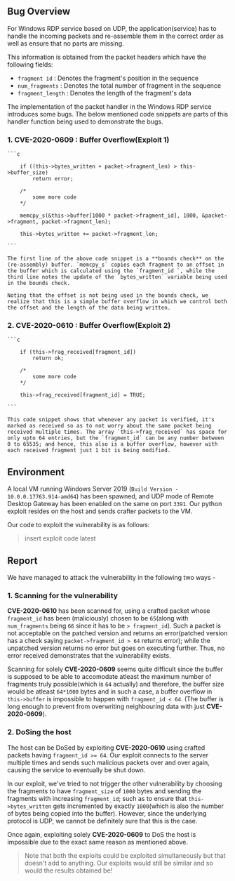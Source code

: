 ## Bug Overview

For Windows RDP service based on UDP, the application(service) has to handle the incoming packets and re-assemble them in the correct order as well as ensure that no parts are missing.

This information is obtained from the packet headers which have the following fields:
- `fragment id` : Denotes the fragment's position in the sequence
- `num_fragments` : Denotes the total number of fragment in the sequence
- `fragment_length` : Denotes the length of the fragment's data

The implementation of the packet handler in the Windows RDP service introduces some bugs. The below mentioned code snippets are parts of this handler function being used to demonstrate the bugs.

### 1. CVE-2020-0609 : Buffer Overflow(Exploit 1)

    ```c

        if ((this->bytes_written + packet->fragment_len) > this->buffer_size)
            return error;

        /*
            some more code
        */

        memcpy_s(&this->buffer[1000 * packet->fragment_id], 1000, &packet->fragment, packet->fragment_len);

        this->bytes_written += packet->fragment_len;

    ```

    The first line of the above code snippet is a **bounds check** on the (re-assembly) buffer. `memcpy_s` copies each fragment to an offset in the buffer which is calculated using the `fragment_id `, while the third line notes the update of the `bytes_written` variable being used in the bounds check.

    Noting that the offset is not being used in the bounds check, we realize that this is a simple buffer overflow in which we control both the offset and the length of the data being written.

### 2. CVE-2020-0610 : Buffer Overflow(Exploit 2)

    ```c

        if (this->frag_received[fragment_id]) 
            return ok;

        /*
            some more code
        */

        this->frag_received[fragment_id] = TRUE;

    ```  

    This code snippet shows that whenever any packet is verified, it's marked as received so as to not worry about the same packet being received multiple times. The array `this->frag_received` has space for only upto 64 entries, but the `fragment_id` can be any number between 0 to 65535; and hence, this also is a buffer overflow, however with each received fragment just 1 bit is being modified.

## Environment

A local VM running Windows Server 2019 (`Build Version - 10.0.0.17763.914-amd64`) has been spawned, and UDP mode of Remote Desktop Gateway has been enabled on the same on port `3391`. Our python exploit resides on the host and sends crafter packets to the VM.

Our code to exploit the vulnerability is as follows:
> insert exploit code latest

## Report

We have managed to attack the vulnerability in the following two ways -

### 1. Scanning for the vulnerability

**CVE-2020-0610** has been scanned for, using a crafted packet whose `fragment_id` has been (maliciously) chosen to be `65`(along with `num_fragments` being `66` since it has to be `> fragment_id`). Such a packet is not acceptable on the patched version and returns an error(patched version has a check saying `packet->fragment_id > 64` returns error); while the unpatched version returns no error but goes on executing further. Thus, no error received demonstrates that the vulnerability exists.

Scanning for solely **CVE-2020-0609** seems quite difficult since the buffer is supposed to be able to accomodate atleast the maximum number of fragments truly possible(which is `64` actually) and therefore, the buffer size would be atleast `64*1000` bytes and in such a case, a buffer overflow in `this->buffer` is impossible to happen with `fragment_id < 64`. (The buffer is long enough to prevent from overwriting neighbouring data with just **CVE-2020-0609**).

### 2. DoSing the host

The host can be DoSed by exploiting **CVE-2020-0610** using crafted packets having `fragment_id >= 64`. Our exploit connects to the server multiple times and sends such malicious packets over and over again, causing the service to eventually be shut down. 

In our exploit, we've tried to not trigger the other vulnerability by choosing the fragments to have `fragment_size` of `1000` bytes and sending the fragments with increasing `fragment_id`; such as to ensure that `this->bytes_written` gets incremented by exactly `1000`(which is also the number of bytes being copied into the buffer). However, since the underlying protocol is UDP, we cannot be definitely sure that this is the case.

Once again, exploiting solely **CVE-2020-0609** to DoS the host is impossible due to the exact same reason as mentioned above.


> Note that both the exploits could be exploited simultaneously but that doesn't add to anything. Our exploits would still be similar and so would the results obtained be!